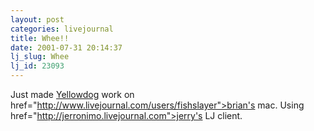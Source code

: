 ```yaml
---
layout: post
categories: livejournal
title: Whee!!
date: 2001-07-31 20:14:37
lj_slug: Whee
lj_id: 23093
---
```

Just made [Yellowdog](http://www.yellowdoglinux.com) work on href="http://www.livejournal.com/users/fishslayer">brian's mac. Using href="http://jerronimo.livejournal.com">jerry's LJ client.
